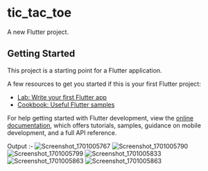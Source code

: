 # tic_tac_toe

A new Flutter project.

## Getting Started

This project is a starting point for a Flutter application.

A few resources to get you started if this is your first Flutter project:

- [Lab: Write your first Flutter app](https://docs.flutter.dev/get-started/codelab)
- [Cookbook: Useful Flutter samples](https://docs.flutter.dev/cookbook)

For help getting started with Flutter development, view the
[online documentation](https://docs.flutter.dev/), which offers tutorials,
samples, guidance on mobile development, and a full API reference.

Output :-
![Screenshot_1701005767](https://github.com/lnikhil1903/Tic-Tac-Toe/assets/102731690/a0e72934-c75a-420f-a06d-26f551edbe33)
![Screenshot_1701005790](https://github.com/lnikhil1903/Tic-Tac-Toe/assets/102731690/57340b7a-971d-45b3-8c2d-1252fbc8d609)
![Screenshot_1701005799](https://github.com/lnikhil1903/Tic-Tac-Toe/assets/102731690/4cf8fda6-c548-4eb5-86c8-edce3a017795)
![Screenshot_1701005833](https://github.com/lnikhil1903/Tic-Tac-Toe/assets/102731690/64a06aee-c798-429b-bc1b-0d3ab833833a)
![Screenshot_1701005863](https://github.com/lnikhil1903/Tic-Tac-Toe/assets/102731690/be571f3e-d4f9-44a8-ada9-595f42fd255b)
![Screenshot_1701005863](https://github.com/lnikhil1903/Tic-Tac-Toe/assets/102731690/daa078e0-6aa0-46f3-a773-2d68e88f52f6)
